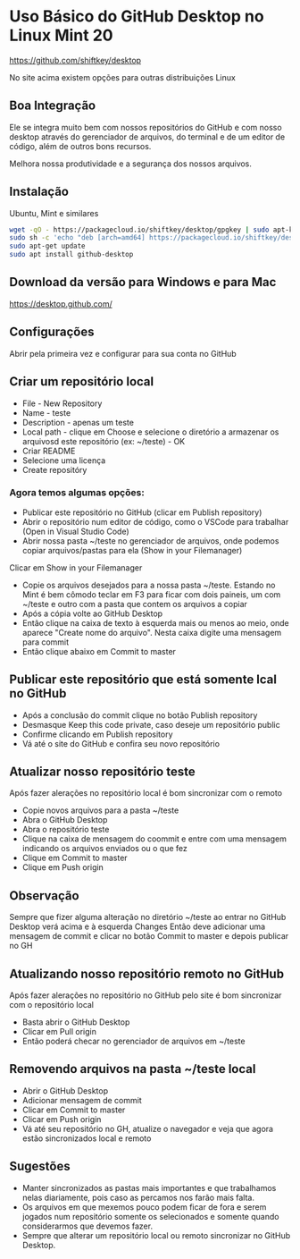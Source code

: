 # Uso Básico do GitHub Desktop no Linux Mint 20

https://github.com/shiftkey/desktop

No site acima existem opções para outras distribuições Linux

## Boa Integração

Ele se integra muito bem com nossos repositórios do GitHub e com nosso desktop através do gerenciador de arquivos, do terminal e de um editor de código, além de outros bons recursos.

Melhora nossa produtividade e a segurança dos nossos arquivos.

## Instalação

Ubuntu, Mint e similares
```bash
wget -qO - https://packagecloud.io/shiftkey/desktop/gpgkey | sudo apt-key add -
sudo sh -c 'echo "deb [arch=amd64] https://packagecloud.io/shiftkey/desktop/any/ any main" > /etc/apt/sources.list.d/packagecloud-shiftky-desktop.list'
sudo apt-get update
sudo apt install github-desktop
```

## Download da versão para Windows e para Mac

https://desktop.github.com/

## Configurações

Abrir pela primeira vez e configurar para sua conta no GitHub


## Criar um repositório local

- File - New Repository
- Name - teste
- Description - apenas um teste
- Local path - clique em Choose e selecione o diretório a armazenar os arquivosd este repositório (ex: ~/teste) - OK
- Criar README
- Selecione uma licença
- Create repositóry

### Agora temos algumas opções:

- Publicar este repositório no GitHub (clicar em Publish repository)
- Abrir o repositório num editor de código, como o VSCode para trabalhar (Open in Visual Studio Code)
- Abrir nossa pasta ~/teste no gerenciador de arquivos, onde podemos copiar arquivos/pastas para ela (Show in your Filemanager)

Clicar em Show in your Filemanager

- Copie os arquivos desejados para a nossa pasta ~/teste. Estando no Mint é bem cômodo teclar em F3 para ficar com dois paineis, um com ~/teste e outro com a pasta que contem os arquivos a copiar
- Após a cópia volte ao GitHub Desktop
- Então clique na caixa de texto à esquerda mais ou menos ao meio, onde aparece "Create nome do arquivo". Nesta caixa digite uma mensagem para commit
- Então clique abaixo em Commit to master

## Publicar este repositório que está somente lcal no GitHub

- Após a conclusão do commit clique no botão Publish repository
- Desmasque Keep this code private, caso deseje um repositório public
- Confirme clicando em Publish repository
- Vá até o site do GitHub e confira seu novo repositório

## Atualizar nosso repositório teste

Após fazer alerações no repositório local é bom sincronizar com o remoto
- Copie novos arquivos para a pasta ~/teste
- Abra o GitHub Desktop
- Abra o repositório teste
- Clique na caixa de mensagem do coommit e entre com uma mensagem indicando os arquivos enviados ou o que fez
- Clique em Commit to master
- Clique em Push origin

## Observação

Sempre que fizer alguma alteração no diretório ~/teste ao entrar no GitHub Desktop verá acima e à esquerda Changes
Então deve adicionar uma mensagem de commit e clicar no botão Commit to master e depois publicar no GH

## Atualizando nosso repositório remoto no GitHub

Após fazer alerações no repositório no GitHub pelo site é bom sincronizar com o repositório local
- Basta abrir o GitHub Desktop
- Clicar em Pull origin
- Então poderá checar no gerenciador de arquivos em ~/teste

## Removendo arquivos na pasta ~/teste local

- Abrir o GitHub Desktop
- Adicionar mensagem de commit
- Clicar em Commit to master
- Clicar em Push origin
- Vá até seu repositório no GH, atualize o navegador e veja que agora estão sincronizados local e remoto

## Sugestões
- Manter sincronizados as pastas mais importantes e que trabalhamos nelas diariamente, pois caso as percamos nos farão mais falta.
- Os arquivos em que mexemos pouco podem ficar de fora e serem jogados num repositório somente os selecionados e somente quando considerarmos que devemos fazer.
- Sempre que alterar um repositório local ou remoto sincronizar no GitHub Desktop.
